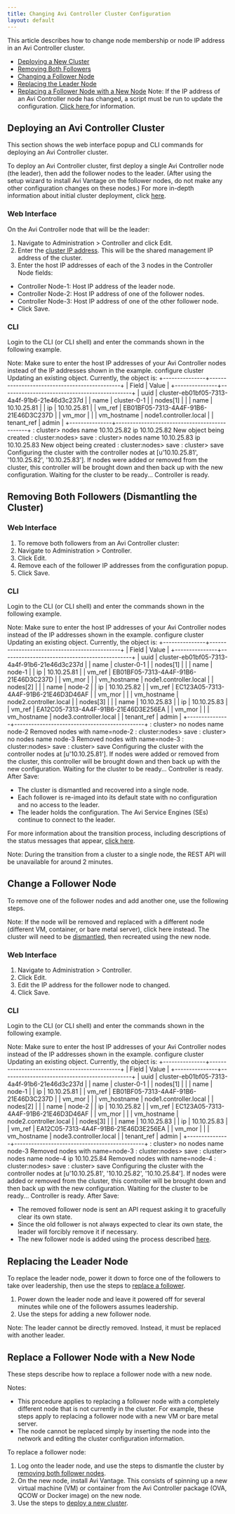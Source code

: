 ```yaml
---
title: Changing Avi Controller Cluster Configuration
layout: default
---
```

This article describes how to change node membership or node IP address in an Avi Controller cluster.

* <a href="#deploynewcluster">Deploying a New Cluster</a>
* <a href="#removebothfollowers">Removing Both Followers</a>
* <a href="#changefollower">Changing a Follower Node</a>
* <a href="#replaceleader">Replacing the Leader Node</a>
* <a href="#replacefollower">Replacing a Follower Node with a New Node</a>
Note: If the IP address of an Avi Controller node has changed, a script must be run to update the configuration. <a href="/ctlr-cfg-update-after-ip-change">Click here </a>for information.

<a name="deploynewcluster"></a>

## Deploying an Avi Controller Cluster

This section shows the web interface popup and CLI commands for deploying an Avi Controller cluster.

To deploy an Avi Controller cluster, first deploy a single Avi Controller node (the leader), then add the follower nodes to the leader. (After using the setup wizard to install Avi Vantage on the follower nodes, do not make any other configuration changes on these nodes.) For more in-depth information about initial cluster deployment, click <a href="/configure-controller-ha-cluster">here</a>.

### Web Interface

On the Avi Controller node that will be the leader:

1. Navigate to Administration > Controller and click Edit.
1. Enter the <a href="/controller-cluster-ip">cluster IP address</a>. This will be the shared management IP address of the cluster.
1. Enter the host IP addresses of each of the 3 nodes in the Controller Node fields:

* Controller Node-1: Host IP address of the leader node.
* Controller Node-2: Host IP address of one of the follower nodes.
* Controller Node-3: Host IP address of one of the other follower node.
* Click Save.

### CLI

Login to the CLI (or CLI shell) and enter the commands shown in the following example.

Note: Make sure to enter the host IP addresses of your Avi Controller nodes instead of the IP addresses shown in the example.
configure cluster Updating an existing object. Currently, the object is: +---------------+----------------------------------------------+ | Field | Value | +---------------+----------------------------------------------+ | uuid | cluster-eb01bf05-7313-4a4f-91b6-21e46d3c237d | | name | cluster-0-1 | | nodes[1] | | | name | 10.10.25.81 | | ip | 10.10.25.81 | | vm_ref | EB01BF05-7313-4A4F-91B6-21E46D3C237D | | vm_mor | | | vm_hostname | node1.controller.local | | tenant_ref | admin | +---------------+----------------------------------------------+ : cluster> nodes name 10.10.25.82 ip 10.10.25.82 New object being created : cluster:nodes> save : cluster> nodes name 10.10.25.83 ip 10.10.25.83 New object being created : cluster:nodes> save : cluster> save Configuring the cluster with the controller nodes at [u'10.10.25.81', '10.10.25.82', '10.10.25.83']. If nodes were added or removed from the cluster, this controller will be brought down and then back up with the new configuration. Waiting for the cluster to be ready... Controller is ready.
 <a name="removebothfollowers"></a>

## Removing Both Followers (Dismantling the Cluster)

### Web Interface

1. To remove both followers from an Avi Controller cluster:
1. Navigate to Administration > Controller.
1. Click Edit.
1. Remove each of the follower IP addresses from the configuration popup.
1. Click Save.

### CLI

Login to the CLI (or CLI shell) and enter the commands shown in the following example.

Note: Make sure to enter the host IP addresses of your Avi Controller nodes instead of the IP addresses shown in the example.
configure cluster Updating an existing object. Currently, the object is: +---------------+----------------------------------------------+ | Field | Value | +---------------+----------------------------------------------+ | uuid | cluster-eb01bf05-7313-4a4f-91b6-21e46d3c237d | | name | cluster-0-1 | | nodes[1] | | | name | node-1 | | ip | 10.10.25.81 | | vm_ref | EB01BF05-7313-4A4F-91B6-21E46D3C237D | | vm_mor | | | vm_hostname | node1.controller.local | | nodes[2] | | | name | node-2 | | ip | 10.10.25.82 | | vm_ref | EC123A05-7313-4A4F-91B6-21E46D3D46AF | | vm_mor | | | vm_hostname | node2.controller.local | | nodes[3] | | | name | 10.10.25.83 | | ip | 10.10.25.83 | | vm_ref | EA12C05-7313-4A4F-91B6-21E46D3E256EA | | vm_mor | | | vm_hostname | node3.controller.local | | tenant_ref | admin | +---------------+----------------------------------------------+ : cluster> no nodes name node-2 Removed nodes with name=node-2 : cluster:nodes> save : cluster> no nodes name node-3 Removed nodes with name=node-3 : cluster:nodes> save : cluster> save Configuring the cluster with the controller nodes at [u'10.10.25.81']. If nodes were added or removed from the cluster, this controller will be brought down and then back up with the new configuration. Waiting for the cluster to be ready... Controller is ready.
 After Save:

* The cluster is dismantled and recovered into a single node.
* Each follower is re-imaged into its default state with no configuration and no access to the leader.
* The leader holds the configuration. The Avi Service Engines (SEs) continue to connect to the leader.

For more information about the transition process, including descriptions of the status messages that appear, <a href="/configure-controller-ha-cluster#cluster-transition-process">click here</a>.

Note: During the transition from a cluster to a single node, the REST API will be unavailable for around 2 minutes.

<a name="changefollower"></a>

## Change a Follower Node

To remove one of the follower nodes and add another one, use the following steps.

Note: If the node will be removed and replaced with a different node (different VM, container, or bare metal server), click here instead. The cluster will need to be <a href="#replacefollower">dismantled</a>, then recreated using the new node.

### Web Interface

1. Navigate to Administration > Controller.
1. Click Edit.
1. Edit the IP address for the follower node to changed.
1. Click Save.

### CLI

Login to the CLI (or CLI shell) and enter the commands shown in the following example.

Note: Make sure to enter the host IP addresses of your Avi Controller nodes instead of the IP addresses shown in the example.
configure cluster Updating an existing object. Currently, the object is: +---------------+----------------------------------------------+ | Field | Value | +---------------+----------------------------------------------+ | uuid | cluster-eb01bf05-7313-4a4f-91b6-21e46d3c237d | | name | cluster-0-1 | | nodes[1] | | | name | node-1 | | ip | 10.10.25.81 | | vm_ref | EB01BF05-7313-4A4F-91B6-21E46D3C237D | | vm_mor | | | vm_hostname | node1.controller.local | | nodes[2] | | | name | node-2 | | ip | 10.10.25.82 | | vm_ref | EC123A05-7313-4A4F-91B6-21E46D3D46AF | | vm_mor | | | vm_hostname | node2.controller.local | | nodes[3] | | | name | 10.10.25.83 | | ip | 10.10.25.83 | | vm_ref | EA12C05-7313-4A4F-91B6-21E46D3E256EA | | vm_mor | | | vm_hostname | node3.controller.local | | tenant_ref | admin | +---------------+----------------------------------------------+ : cluster> no nodes name node-3 Removed nodes with name=node-3 : cluster:nodes> save : cluster> nodes name node-4 ip 10.10.25.84 Removed nodes with name=node-4 : cluster:nodes> save : cluster> save Configuring the cluster with the controller nodes at [u'10.10.25.81', '10.10.25.82', '10.10.25.84']. If nodes were added or removed from the cluster, this controller will be brought down and then back up with the new configuration. Waiting for the cluster to be ready... Controller is ready.
 After Save:

* The removed follower node is sent an API request asking it to gracefully clear its own state.
* Since the old follower is not always expected to clear its own state, the leader will forcibly remove it if necessary.
* The new follower node is added using the process described <a href="changing-avi-controller-cluster-configuration#cluster-transition-process"> here</a>.

<a name="replaceleader"></a>

## Replacing the Leader Node

To replace the leader node, power it down to force one of the followers to take over leadership, then use the steps to <a href="#changefollower">replace a follower</a>.

1. Power down the leader node and leave it powered off for several minutes while one of the followers assumes leadership.
1. Use the steps for adding a new follower node.

Note: The leader cannot be directly removed. Instead, it must be replaced with another leader.

<a name="replacefollower"></a>

## Replace a Follower Node with a New Node

These steps describe how to replace a follower node with a new node.

Notes:

* This procedure applies to replacing a follower node with a completely different node that is not currently in the cluster. For example, these steps apply to replacing a follower node with a new VM or bare metal server.
* The node cannot be replaced simply by inserting the node into the network and editing the cluster configuration information.

To replace a follower node:

1. Log onto the leader node, and use the steps to dismantle the cluster by <a href="#removebothfollowers">removing both follower nodes</a>.
1. On the new node, install Avi Vantage. This consists of spinning up a new virtual machine (VM) or container from the Avi Controller package (OVA, QCOW or Docker image) on the new node.
1. Use the steps to <a href="#deploynewcluster">deploy a new cluster</a>.